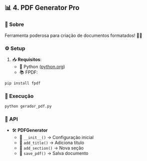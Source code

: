 
## 📊 4. PDF Generator Pro

### 🎯 Sobre
Ferramenta poderosa para criação de documentos formatados! 📄✨

### ⚙️ Setup
1. 📥 **Requisitos**:
   - 🐍 Python ([python.org](https://www.python.org/downloads/))
   - 📚 FPDF:
```bash
pip install fpdf
```

### 🚀 Execução
```bash
python gerador_pdf.py
```

### 📖 API
- 🛠️ **PDFGenerator**
  - 🎨 `__init__()` → Configuração inicial
  - 📝 `add_title()` → Adiciona título
  - 📑 `add_section()` → Nova seção
  - 💾 `save_pdf()` → Salva documento
